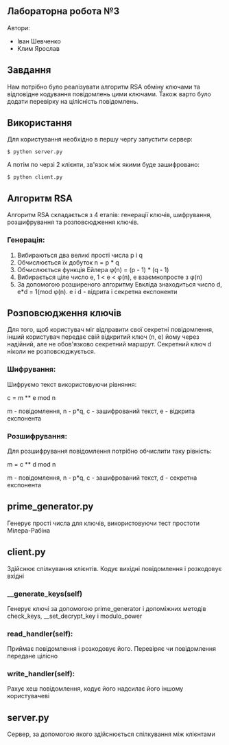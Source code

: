 ## Лабораторна робота №3

Автори:

 - Іван Шевченко
 - Клим Ярослав

## Завдання

Нам потрібно було реалізувати алгоритм RSA обміну ключами та відповідне
кодування повідомлень цими ключами. Також варто було додати перевірку на
цілісність повідомлень.

## Використання

Для користування необхідно в першу чергу запустити сервер:
```shell
$ python server.py
```
А потім по черзі 2 клієнти, зв'язок між якими буде зашифровано:
```shell
$ python client.py
```

## Алгоритм RSA

Алгоритм RSA складається з 4 етапів: генерації ключів, шифрування,
розшифрування та розповсюдження ключів.

### Генерація:

1. Вибираються два великі прості числа p і q
2. Обчислюється їх добуток n = p * q
3. Обчислюється функція Ейлера φ(n) = (p - 1) * (q - 1)
4. Вибирається ціле число e, 1 < e < φ(n), e взаємнопросте з φ(n)
5. За допомогою розширеного алгоритму Евкліда знаходиться число d, e*d = 1(mod
   φ(n). e i d - відрита і секретна експоненти

## Розповсюдження ключів

Для того, щоб користувач міг відправити свої секретні повідомлення, інший
користувач передає свій відкритий ключ (n, e) йому через надійний, але не
обов'язково секретний маршрут. Секретний ключ d ніколи не розповсюджується.

### Шифрування:

Шифруємо текст використовуючи рівняння:

c = m ** e mod n

m - повідомлення, n - p*q, c - зашифрований текст, e - відкрита експонента

### Розшифрування:

Для розшифрування повідомлення потрібно обчислити таку рівність:

m = c ** d mod n

m - повідомлення, n - p*q, c - зашифрований текст, d - секретна експонента

## prime_generator.py

Генерує прості числа для ключів, використовуючи тест простоти Мілера-Рабіна

## client.py

Здійснює спілкування клієнтів. Кодує вихідні повідомлення і розкодовує вхідні

### __generate_keys(self)

Генерує ключі за допомогою prime_generator і допоміжних методів check_keys,
__set_decrypt_key і modulo_power

### read_handler(self):

Приймає повідомлення і розкодовує його. Перевіряє чи повідомлення передане
цілісно

### write_handler(self):

Рахує хеш повідомлення, кодує його надсилає його іншому користувачеві

## server.py

Сервер, за допомогою якого здійснюється спілкування між клієнтами